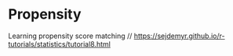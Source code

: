 # Propensity
Learning propensity score matching // https://sejdemyr.github.io/r-tutorials/statistics/tutorial8.html
